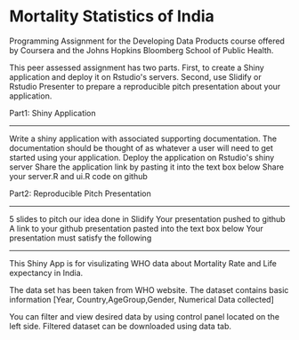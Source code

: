 # Mortality Statistics of India
Programming Assignment for the Developing Data Products course offered by Coursera and the Johns Hopkins Bloomberg School of Public Health.

This peer assessed assignment has two parts. First, to create a Shiny application and deploy it on Rstudio's servers. Second, use Slidify or Rstudio Presenter to prepare a reproducible pitch presentation about your application.

Part1: Shiny Application
____________________________
Write a shiny application with associated supporting documentation. The documentation should be thought of as whatever a user will need to get started using your application.
Deploy the application on Rstudio's shiny server
Share the application link by pasting it into the text box below
Share your server.R and ui.R code on github

Part2: Reproducible Pitch Presentation
__________________________________________

5 slides to pitch our idea done in Slidify
Your presentation pushed to github
A link to your github presentation pasted into the text box below
Your presentation must satisfy the following
____________________________________________________________________________________________________________________


This Shiny App is for visulizating WHO data about Mortality Rate and Life expectancy in India.

The data set has been taken from WHO website. The dataset contains basic information [Year, Country,AgeGroup,Gender, Numerical Data collected]

You can filter and view desired data by using control panel located on the left side. Filtered dataset can be downloaded using data tab.
